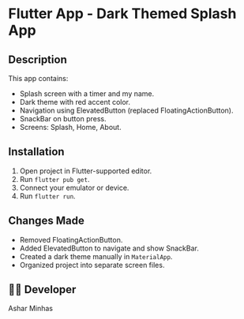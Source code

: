 # Flutter App - Dark Themed Splash App

##  Description

This app contains:
- Splash screen with a timer and my name.
- Dark theme with red accent color.
- Navigation using ElevatedButton (replaced FloatingActionButton).
- SnackBar on button press.
- Screens: Splash, Home, About.

##  Installation

1. Open project in Flutter-supported editor.
2. Run `flutter pub get`.
3. Connect your emulator or device.
4. Run `flutter run`.

##  Changes Made

- Removed FloatingActionButton.
- Added ElevatedButton to navigate and show SnackBar.
- Created a dark theme manually in `MaterialApp`.
- Organized project into separate screen files.

## 👨‍💻 Developer
Ashar Minhas
